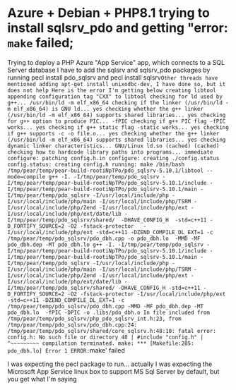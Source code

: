 
# Azure + Debian + PHP8.1 trying to install sqlsrv_pdo and getting "error: `make` failed;

Trying to deploy a PHP Azure "App Service" app, which connects to a SQL Server database
I have to  add the sqlsrv and sqlsrv_pdo packages by running pecl install pdo_sqlsrv and pecl install sqlsrv`
Other threads have mentioned adding apt-get install unixodbc-dev, I have done so, but it does not help
Here is the error I'm getting below
creating libtool
appending configuration tag "CXX" to libtool
checking for ld used by g++... /usr/bin/ld -m elf_x86_64
checking if the linker (/usr/bin/ld -m elf_x86_64) is GNU ld... yes
checking whether the g++ linker (/usr/bin/ld -m elf_x86_64) supports shared libraries... yes
checking for g++ option to produce PIC... -fPIC
checking if g++ PIC flag -fPIC works... yes
checking if g++ static flag -static works... yes
checking if g++ supports -c -o file.o... yes
checking whether the g++ linker (/usr/bin/ld -m elf_x86_64) supports shared libraries... yes
checking dynamic linker characteristics... GNU/Linux ld.so
(cached) (cached) checking how to hardcode library paths into programs... immediate
configure: patching config.h.in
configure: creating ./config.status
config.status: creating config.h
running: make
/bin/bash /tmp/pear/temp/pear-build-rootiNpTPo/pdo_sqlsrv-5.10.1/libtool --mode=compile g++ -I. -I/tmp/pear/temp/pdo_sqlsrv -I/tmp/pear/temp/pear-build-rootiNpTPo/pdo_sqlsrv-5.10.1/include -I/tmp/pear/temp/pear-build-rootiNpTPo/pdo_sqlsrv-5.10.1/main -I/tmp/pear/temp/pdo_sqlsrv -I/usr/local/include/php -I/usr/local/include/php/main -I/usr/local/include/php/TSRM -I/usr/local/include/php/Zend -I/usr/local/include/php/ext -I/usr/local/include/php/ext/date/lib -I/tmp/pear/temp/pdo_sqlsrv/shared/  -DHAVE_CONFIG_H  -std=c++11 -D_FORTIFY_SOURCE=2 -O2 -fstack-protector   -I/usr/local/include/php/ext -std=c++11 -DZEND_COMPILE_DL_EXT=1 -c /tmp/pear/temp/pdo_sqlsrv/pdo_dbh.cpp -o pdo_dbh.lo  -MMD -MF pdo_dbh.dep -MT pdo_dbh.lo
 g++ -I. -I/tmp/pear/temp/pdo_sqlsrv -I/tmp/pear/temp/pear-build-rootiNpTPo/pdo_sqlsrv-5.10.1/include -I/tmp/pear/temp/pear-build-rootiNpTPo/pdo_sqlsrv-5.10.1/main -I/tmp/pear/temp/pdo_sqlsrv -I/usr/local/include/php -I/usr/local/include/php/main -I/usr/local/include/php/TSRM -I/usr/local/include/php/Zend -I/usr/local/include/php/ext -I/usr/local/include/php/ext/date/lib -I/tmp/pear/temp/pdo_sqlsrv/shared/ -DHAVE_CONFIG_H -std=c++11 -D_FORTIFY_SOURCE=2 -O2 -fstack-protector -I/usr/local/include/php/ext -std=c++11 -DZEND_COMPILE_DL_EXT=1 -c /tmp/pear/temp/pdo_sqlsrv/pdo_dbh.cpp -MMD -MF pdo_dbh.dep -MT pdo_dbh.lo  -fPIC -DPIC -o .libs/pdo_dbh.o
In file included from /tmp/pear/temp/pdo_sqlsrv/php_pdo_sqlsrv_int.h:23,
                 from /tmp/pear/temp/pdo_sqlsrv/pdo_dbh.cpp:24:
/tmp/pear/temp/pdo_sqlsrv/shared/core_sqlsrv.h:48:10: fatal error: config.h: No such file or directory
   48 | #include "config.h"
      |          ^~~~~~~~~~
compilation terminated.
make: *** [Makefile:205: pdo_dbh.lo] Error 1
ERROR: `make' failed

I was expecting the pecl package to run... actually I was expecting the Microsoft App Service linux box to support MS Sql Server by default, but you get what I'm saying

        